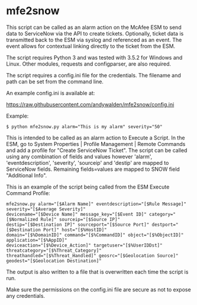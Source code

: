 <H1>mfe2snow</H1>
This script can be called as an alarm action on the McAfee ESM to send data
to ServiceNow via the API to create tickets. Optionally, ticket data is
transmitted back to the ESM via syslog and referenced as an event. The event
allows for contextual linking directly to the ticket from the ESM.

The script requires Python 3 and was tested with 3.5.2 for Windows and Linux.
Other modules, requests and configparser, are also required.

The script requires a config.ini file for the credentials. The filename and
path can be set from the command line.

An example config.ini is available at:

https://raw.githubusercontent.com/andywalden/mfe2snow/config.ini

Example:

    $ python mfe2snow.py alarm="This is my alarm" severity="50"

This is intended to be called as an alarm action to Execute a Script. In the ESM,
go to System Properties | Profile Management | Remote Commands and add a profile for
"Create ServiceNow Ticket". The script can be called using any combination of fields and
values however 'alarm', 'eventdescription', 'severity', 'sourceip' and 'destip' are
mapped to ServiceNow fields. Remaining fields=values are mapped to SNOW field
"Additional Info".

This is an example of the script being called from the ESM Execute Command Profile:

    mfe2snow.py alarm="[$Alarm Name]" eventdescription="[$Rule Message]" severity="[$Average Severity]"
    devicename="[$Device Name]" message_key="[$Event ID]" category="[$Normalized Rule]" sourceip="[$Source IP]"
    destip="[$Destination IP]" sourceport="[$Source Port]" destport="[$Destination Port]" host="[$%HostID]"
    domain="[$%DomainID]" command="[$%CommandID]" object="[$%ObjectID]" application="[$%AppID]"
    deviceaction="[$%Device_Action]" targetuser="[$%UserIDDst]" threatcategory="[$%Threat_Category]"
    threathandled="[$%Threat_Handled]" geosrc="[$Geolocation Source]" geodest="[$Geolocation Destination]"


The output is also written to a file that is overwritten each time the script is run.

Make sure the permissions on the config.ini file are secure as not to expose any credentials.
